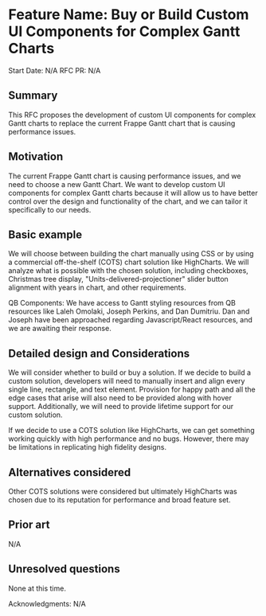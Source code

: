 # Feature Name: Buy or Build Custom UI Components for Complex Gantt Charts
Start Date: N/A
RFC PR: N/A

## Summary
This RFC proposes the development of custom UI components for complex Gantt charts to replace the current Frappe Gantt chart that is causing performance issues.

## Motivation
The current Frappe Gantt chart is causing performance issues, and we need to choose a new Gantt Chart. We want to develop custom UI components for complex Gantt charts because it will allow us to have better control over the design and functionality of the chart, and we can tailor it specifically to our needs.

## Basic example
We will choose between building the chart manually using CSS or by using a commercial off-the-shelf (COTS) chart solution like HighCharts. We will analyze what is possible with the chosen solution, including checkboxes, Christmas tree display, "Units-delivered-projectioner" slider button alignment with years in chart, and other requirements.

QB Components: We have access to Gantt styling resources from QB resources like Laleh Omolaki, Joseph Perkins, and Dan Dumitriu. Dan and Joseph have been approached regarding Javascript/React resources, and we are awaiting their response.

## Detailed design and Considerations
We will consider whether to build or buy a solution. If we decide to build a custom solution, developers will need to manually insert and align every single line, rectangle, and text element. Provision for happy path and all the edge cases that arise will also need to be provided along with hover support. Additionally, we will need to provide lifetime support for our custom solution.

If we decide to use a COTS solution like HighCharts, we can get something working quickly with high performance and no bugs. However, there may be limitations in replicating high fidelity designs.

## Alternatives considered
Other COTS solutions were considered but ultimately HighCharts was chosen due to its reputation for performance and broad feature set.

## Prior art
N/A

## Unresolved questions
None at this time.

Acknowledgments: N/A
